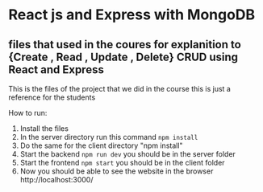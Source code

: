 # React js and Express with MongoDB 

## files that used in the coures for explanition to {Create , Read , Update , Delete} CRUD using React and Express



This is the files of the project that we did in the course this is just a reference for the students



How to run:

1. Install the files
2. In the server directory run this command `npm install`
3. Do the same for the client directory "npm install"
4. Start the backend `npm run dev`  you should be in the server folder
5. Start the frontend `npm start`  you should be in the client folder
6. Now you should be able to see the website in the browser <a hrf="http://localhost:3000/">http://localhost:3000/<a>
